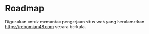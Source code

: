 # Roadmap
Digunakan untuk memantau pengerjaan situs web yang beralamatkan https://rebornian48.com secara berkala.